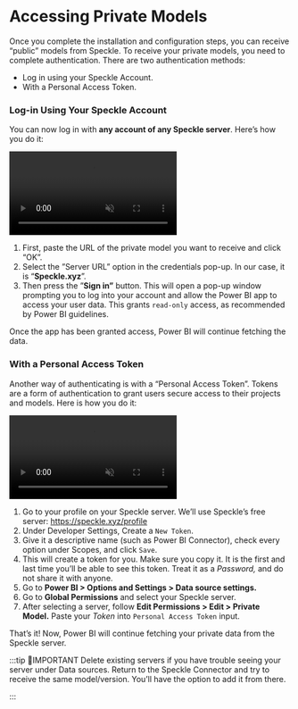 # Accessing Private Models

Once you complete the installation and configuration steps, you can receive “public” models from Speckle. To receive your private models, you need to complete authentication. There are two authentication methods:

- Log in using your Speckle Account.
- With a Personal Access Token.

### **Log-in Using Your Speckle Account**

You can now log in with **any account of any Speckle server**. Here’s how you do it:

<video autoplay muted loop>
  <source src="./img-powerbi/3-login.mp4" type="video/mp4">
  Your browser does not support the video tag.
</video>

1. First, paste the URL of the private model you want to receive and click “OK”.
2. Select the ”Server URL” option in the credentials pop-up. In our case, it is “**Speckle.xyz**”.
3. Then press the ”**Sign in”** button. This will open a pop-up window prompting you to log into your account and allow the Power BI app to access your user data. This grants `read-only` access, as recommended by Power BI guidelines.

Once the app has been granted access, Power BI will continue fetching the data.

### With a Personal Access Token

Another way of authenticating is with a “Personal Access Token”. Tokens are a form of authentication to grant users secure access to their projects and models. Here is how you do it:

<video autoplay muted loop>
  <source src="./img-powerbi/16-token-access.mp4" type="video/mp4">
  Your browser does not support the video tag.
</video>

1. Go to your profile on your Speckle server. We’ll use Speckle’s free server: https://speckle.xyz/profile
2. Under Developer Settings, Create a `New Token`.
3. Give it a descriptive name (such as Power BI Connector), check every option under Scopes, and click `Save`.
4. This will create a token for you. Make sure you copy it. It is the first and last time you’ll be able to see this token. Treat it as a _Password,_ and do not share it with anyone.
5. Go to **Power BI > Options and Settings > Data source settings.**
6. Go to **Global Permissions** and select your Speckle server.
7. After selecting a server, follow **Edit Permissions > Edit > Private Model.** Paste your *Token* into `Personal Access Token` input.

That’s it! Now, Power BI will continue fetching your private data from the Speckle server.

:::tip 📌IMPORTANT
Delete existing servers if you have trouble seeing your server under Data sources. Return to the Speckle Connector and try to receive the same model/version. You’ll have the option to add it from there.

:::
